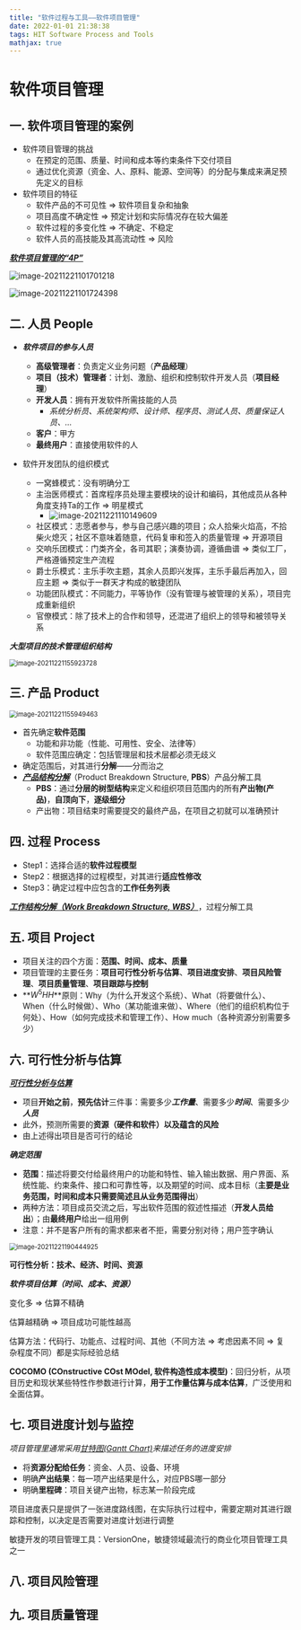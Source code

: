 ```yaml
---
title: "软件过程与工具——软件项目管理"
date: 2022-01-01 21:38:38
tags: HIT Software Process and Tools
mathjax: true
---
```


# 软件项目管理

## 一. 软件项目管理的案例

- 软件项目管理的挑战
  - 在预定的范围、质量、时间和成本等约束条件下交付项目
  - 通过优化资源（资金、人、原料、能源、空间等）的分配与集成来满足预先定义的目标
- 软件项目的特征
  - 软件产品的不可见性 $\Rightarrow$ 软件项目复杂和抽象
  - 项目高度不确定性 $\Rightarrow$ 预定计划和实际情况存在较大偏差
  - 软件过程的多变化性 $\Rightarrow$ 不确定、不稳定
  - 软件人员的高技能及其高流动性 $\Rightarrow$ 风险

***<u>软件项目管理的“4P”</u>***

![image-20211221101701218](https://gitee.com/ifu18/blog-image/raw/master/2022/image-20211221101701218.png)

![image-20211221101724398](https://gitee.com/ifu18/blog-image/raw/master/2022/image-20211221101724398.png)



## 二. 人员 People

- ***软件项目的参与人员***
  - **高级管理者**：负责定义业务问题（**产品经理**）
  - **项目（技术）管理者**：计划、激励、组织和控制软件开发人员（**项目经理**）
  - **开发人员**：拥有开发软件所需技能的人员
    - *系统分析员、系统架构师、设计师、程序员、测试人员、质量保证人员、…*
  - **客户**：甲方
  - **最终用户**：直接使用软件的人



- 软件开发团队的组织模式
  - 一窝蜂模式：没有明确分工
  - 主治医师模式：首席程序员处理主要模块的设计和编码，其他成员从各种角度支持Ta的工作 $\Rightarrow$ 明星模式
    - ![image-20211221110149609](https://gitee.com/ifu18/blog-image/raw/master/2022/image-20211221110149609.png)
  - 社区模式：志愿者参与，参与自己感兴趣的项目；众人拾柴火焰高，不拾柴火熄灭；社区不意味着随意，代码复审和签入的质量管理 $\Rightarrow$ 开源项目
  - 交响乐团模式：门类齐全，各司其职；演奏协调，遵循曲谱  $\Rightarrow$ 类似工厂，严格遵循预定生产流程
  - 爵士乐模式：主乐手吹主题，其余人员即兴发挥，主乐手最后再加入，回应主题 $\Rightarrow$ 类似于一群天才构成的敏捷团队
  - 功能团队模式：不同能力，平等协作（没有管理与被管理的关系），项目完成重新组织
  - 官僚模式：除了技术上的合作和领导，还混进了组织上的领导和被领导关系



***大型项目的技术管理组织结构***

<img src="https://gitee.com/ifu18/blog-image/raw/master/2022/image-20211221155923728.png" alt="image-20211221155923728" style="zoom:80%;" />



## 三. 产品 Product

<img src="https://gitee.com/ifu18/blog-image/raw/master/2022/image-20211221155949463.png" alt="image-20211221155949463" style="zoom:80%;" />

- 首先确定**软件范围**
  - 功能和非功能（性能、可用性、安全、法律等）
  - 软件范围应确定：包括管理层和技术层都必须无歧义
- 确定范围后，对其进行**分解**——分而治之
- *<u>**产品结构分解**</u>*（Product Breakdown Structure, **PBS**）产品分解工具
  - **PBS**：通过**分层的树型结构**来定义和组织项目范围内的所有**产出物(产品)**，**自顶向下**，**逐级细分**
  - 产出物：项目结束时需要提交的最终产品，在项目之初就可以准确预计



## 四. 过程 Process

- Step1：选择合适的**软件过程模型**
- Step2：根据选择的过程模型，对其进行**适应性修改**
- Step3：确定过程中应包含的**工作任务列表**

***<u>工作结构分解（Work Breakdown Structure, WBS）</u>***，过程分解工具

## 五. 项目 Project

- 项目关注的四个方面：**范围、时间、成本、质量**
- 项目管理的主要任务：**项目可行性分析与估算**、**项目进度安排**、**项目风险管理**、**项目质量管理**、**项目跟踪与控制**
- **$W^5HH$**原则：Why（为什么开发这个系统）、What（将要做什么）、When（什么时候做）、Who（某功能谁来做）、Where（他们的组织机构位于何处）、How（如何完成技术和管理工作）、How much（各种资源分别需要多少）

## 六. 可行性分析与估算

***<u>可行性分析与估算</u>***

- 项目**开始之前**，**预先估计**三件事：需要多少***工作量***、需要多少***时间***、需要多少***人员***
- 此外，预测所需要的**资源（硬件和软件）**以及蕴含的**风险**
- 由上述得出项目是否可行的结论



***确定范围***

- **范围**：描述将要交付给最终用户的功能和特性、输入输出数据、用户界面、系统性能、约束条件、接口和可靠性等，以及期望的时间、成本目标（**主要是业务范围，时间和成本只需要简述且从业务范围得出**）
- 两种方法：项目成员交流之后，写出软件范围的叙述性描述（**开发人员给出**）；由**最终用户**给出一组用例
- 注意：并不是客户所有的需求都来者不拒，需要分别对待；用户签字确认

<img src="https://gitee.com/ifu18/blog-image/raw/master/2022/image-20211221190444925.png" alt="image-20211221190444925" style="zoom:80%;" />



**可行性分析：技术、经济、时间、资源**



***软件项目估算（时间、成本、资源）***

变化多 $\Rightarrow$ 估算不精确

估算越精确 $\Rightarrow$ 项目成功可能性越高

估算方法：代码行、功能点、过程时间、其他（不同方法 $\Rightarrow$ 考虑因素不同 $\Rightarrow$ 复杂程度不同）都是实际经验总结

**COCOMO (COnstructive COst MOdel, 软件构造性成本模型)**：回归分析，从项目历史和现状某些特性作参数进行计算，**用于工作量估算与成本估算**，广泛使用和全面估算。

## 七. 项目进度计划与监控

**项目管理里通常采用*<u>甘特图(Gantt Chart)</u>*来描述任务的进度安排**



- 将**资源分配给任务**：资金、人员、设备、环境
- 明确**产出结果**：每一项产出结果是什么，对应PBS哪一部分
- 明确**里程碑**：项目关键产出物，标志某一阶段完成



项目进度表只是提供了一张进度路线图，在实际执行过程中，需要定期对其进行跟踪和控制，以决定是否需要对进度计划进行调整

敏捷开发的项目管理工具：VersionOne，敏捷领域最流行的商业化项目管理工具之一

## 八. 项目风险管理

## 九. 项目质量管理